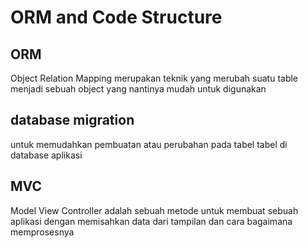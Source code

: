 # ORM and Code Structure

## ORM

Object Relation Mapping merupakan teknik yang merubah suatu table menjadi sebuah object yang nantinya mudah untuk digunakan

## database migration

untuk memudahkan pembuatan atau perubahan pada tabel tabel di database aplikasi

## MVC

Model View Controller adalah sebuah metode untuk membuat sebuah aplikasi dengan memisahkan data dari tampilan dan cara bagaimana memprosesnya
